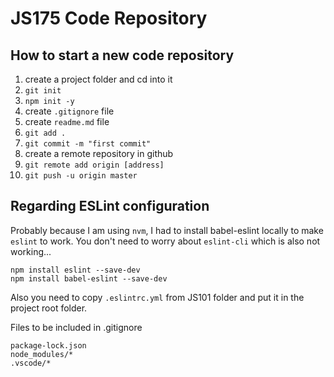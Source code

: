 # JS175 Code Repository

## How to start a new code repository

1. create a project folder and cd into it
2. `git init`
3. `npm init -y`
4. create `.gitignore` file
5. create `readme.md` file
6. `git add .`
7. `git commit -m "first commit"`
8. create a remote repository in github
9. `git remote add origin [address]`
10. `git push -u origin master`

## Regarding ESLint configuration

Probably because I am using `nvm`, I had to install babel-eslint locally to make `eslint` to work. You don't need to worry about `eslint-cli` which is also not working...

```shell
npm install eslint --save-dev
npm install babel-eslint --save-dev
```

Also you need to copy `.eslintrc.yml` from JS101 folder and put it in the project root folder.

Files to be included in .gitignore
```
package-lock.json
node_modules/*
.vscode/*
```